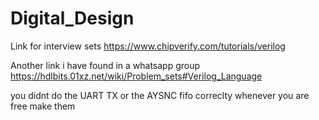 # Digital_Design


Link for interview sets 
https://www.chipverify.com/tutorials/verilog

Another link i have found in a whatsapp group
https://hdlbits.01xz.net/wiki/Problem_sets#Verilog_Language 




you didnt do the UART TX or the AYSNC fifo correclty 
whenever you are free make them 
